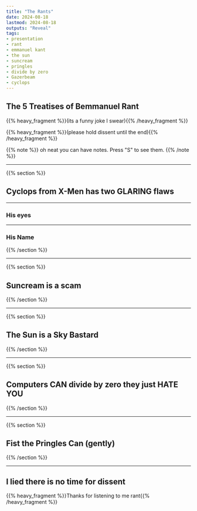 ```yaml
---
title: "The Rants"
date: 2024-08-18
lastmod: 2024-08-18
outputs: "Reveal"
tags:
- presentation
- rant
- emmanuel kant
- the sun
- suncream
- pringles
- divide by zero
- Gazerbeam
- cyclops
---
```


## The 5 Treatises of Bemmanuel Rant

{{% heavy_fragment %}}(its a funny joke I swear){{% /heavy_fragment %}}

{{% heavy_fragment %}}(please hold dissent until the end){{% /heavy_fragment %}}

{{% note %}}
    oh neat you can have notes. Press "S" to see them.
{{% /note %}}

---

{{% section %}}

## Cyclops from X-Men has two GLARING flaws

---

### His eyes

---

### His Name

{{% /section %}}

---

{{% section %}}

## Suncream is a scam

{{% /section %}}

---

{{% section %}}

## The Sun is a Sky Bastard

{{% /section %}}

---

{{% section %}}

## Computers CAN divide by zero they just HATE YOU

{{% /section %}}

---

{{% section %}}

## Fist the Pringles Can (gently)

{{% /section %}}

---

## I lied there is no time for dissent

{{% heavy_fragment %}}Thanks for listening to me rant{{% /heavy_fragment %}}
